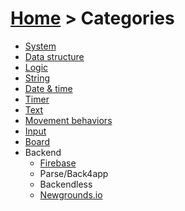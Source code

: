 # [Home](index.html) > Categories

- [System](system.index.html)
- [Data structure](datastructure.index.html)
- [Logic](logic.index.html)
- [String](string.index.html)
- [Date & time](date.index.html)
- [Timer](timer.index.html)
- [Text](text.index.html)
- [Movement behaviors](movement.index.html)
- [Input](input.index.html)
- [Board](board.index.html)
- Backend
  - [Firebase](firebase.index.html)
  - Parse/Back4app
  - Backendless
  - [Newgrounds.io](ngio.index.html)